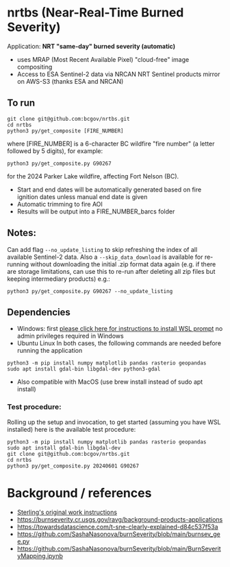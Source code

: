# nrtbs (Near-Real-Time Burned Severity)
Application: **NRT "same-day" burned severity (automatic)**

* uses MRAP (Most Recent Available Pixel) "cloud-free" image compositing
* Access to ESA Sentinel-2 data via NRCAN NRT Sentinel products mirror on AWS-S3 (thanks ESA and NRCAN) 
 
## To run
```
git clone git@github.com:bcgov/nrtbs.git
cd nrtbs
python3 py/get_composite [FIRE_NUMBER] 
```
where [FIRE_NUMBER] is a 6-character BC wildfire "fire number" (a letter followed by 5 digits), for example:
```
python3 py/get_composite.py G90267
```
for the 2024 Parker Lake wildfire, affecting Fort Nelson (BC). 
* Start and end dates will be automatically generated based on fire ignition dates unless manual end date is given
* Automatic trimming to fire AOI
* Results will be output into a FIRE_NUMBER_barcs folder
## Notes:
Can add flag ```--no_update_listing``` to skip refreshing the index of all available Sentinel-2 data. Also a ```--skip_data_download``` is available for re-running without downloading the initial .zip format data again (e.g. if there are storage limitations, can use this to re-run after deleting all zip files but keeping intermediary products)
e.g.:
```
python3 py/get_composite.py G90267 --no_update_listing
```
## Dependencies
* Windows: first [please click here for instructions to install WSL prompt](https://learn.microsoft.com/en-us/windows/wsl/install) no admin privileges required in Windows
* Ubuntu Linux
In both cases, the following commands are needed before running the application
```
python3 -m pip install numpy matplotlib pandas rasterio geopandas
sudo apt install gdal-bin libgdal-dev python3-gdal
```
* Also compatible with MacOS (use brew install instead of sudo apt install) 

### Test procedure:
Rolling up the setup and invocation, to get started (assuming you have WSL installed) here is the available test procedure:
```
python3 -m pip install numpy matplotlib pandas rasterio geopandas
sudo apt install gdal-bin libgdal-dev
git clone git@github.com:bcgov/nrtbs.git
cd nrtbs
python3 py/get_composite.py 20240601 G90267
```

# Background / references
* [Sterling's original work instructions](doc/TASK.md)
* https://burnseverity.cr.usgs.gov/ravg/background-products-applications
* https://towardsdatascience.com/t-sne-clearly-explained-d84c537f53a
* https://github.com/SashaNasonova/burnSeverity/blob/main/burnsev_gee.py
* https://github.com/SashaNasonova/burnSeverity/blob/main/BurnSeverityMapping.ipynb
